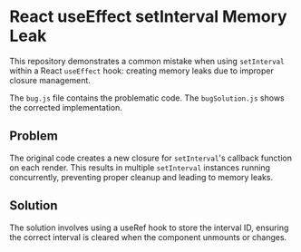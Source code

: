 # React useEffect setInterval Memory Leak

This repository demonstrates a common mistake when using `setInterval` within a React `useEffect` hook: creating memory leaks due to improper closure management.

The `bug.js` file contains the problematic code.  The `bugSolution.js` shows the corrected implementation.

## Problem
The original code creates a new closure for `setInterval`'s callback function on each render. This results in multiple `setInterval` instances running concurrently, preventing proper cleanup and leading to memory leaks.

## Solution
The solution involves using a useRef hook to store the interval ID, ensuring the correct interval is cleared when the component unmounts or changes.